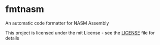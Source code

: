 # fmtnasm

An automatic code formatter for NASM Assembly

This project is licensed under the mit License - see the [LICENSE](LICENSE) file for details
